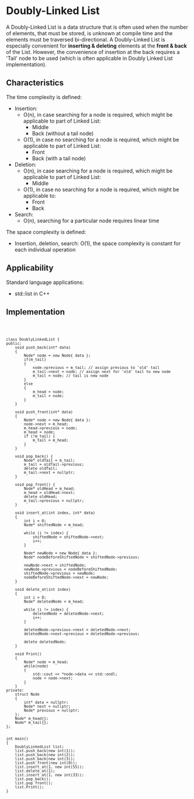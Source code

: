 # Doubly-Linked List

A Doubly-Linked List is a data structure that is often used when the number of elements, that must be stored, is unknown at compile time and the elements must be traversed bi-directional. A Doubly-Linked List is especially convenient for **inserting & deleting** elements at the **front & back** of the List. However, the convenience of insertion at the back requires a 'Tail' node to be used (which is often applicable in Doubly Linked List implementation).

## Characteristics

The time complexity is defined:
- Insertion:
    - O(n), in case searching for a node is required, which might be applicable to part of Linked List:
        - Middle 
        - Back (without a tail node)
    - O(1), in case no searching for a node is required, which might be applicable to part of Linked List:
        - Front 
        - Back (with a tail node)
- Deletion:
    - O(n), in case searching for a node is required, which might be applicable to part of Linked List:
        - Middle
    - O(1), in case no searching for a node is required, which might be applicable to:
        - Front
        - Back
- Search:
    - O(n), searching for a particular node requires linear time

The space complexity is defined:
- Insertion, deletion, search: O(1), the space complexity is constant for each individual operation

## Applicability

Standard language applications:
- std::list in C++

## Implementation

<code>

    class DoublyLinkedList {
    public:
        void push_back(int* data)
        {
            Node* node = new Node{ data };
            if(m_tail)
            {
                node->previous = m_tail; // assign previous to 'old' tail
                m_tail->next = node; // assign next for 'old' tail to new node
                m_tail = node; // tail is new node
            }
            else
            {
                m_head = node;
                m_tail = node;
            }
        }

        void push_front(int* data) 
        {
            Node* node = new Node{ data };
            node->next = m_head;
            m_head->previous = node;
            m_head = node;
            if (!m_tail) {
                m_tail = m_head;
            }
        }
        
        void pop_back() {
            Node* oldTail = m_tail;
            m_tail = oldTail->previous;
            delete oldTail;
            m_tail->next = nullptr;
        }

        void pop_front() {
            Node* oldHead = m_head;
            m_head = oldHead->next;
            delete oldHead;
            m_tail->previous = nullptr;
        }

        void insert_at(int index, int* data) 
        {
            int i = 0;
            Node* shiftedNode = m_head;
            
            while (i != index) { 
                shiftedNode = shiftedNode->next;
                i++;
            }

            Node* newNode = new Node{ data };
            Node* nodeBeforeShiftedNode = shiftedNode->previous;
            
            newNode->next = shiftedNode;
            newNode->previous = nodeBeforeShiftedNode;
            shiftedNode->previous = newNode;
            nodeBeforeShiftedNode->next = newNode;
        }

        void delete_at(int index) 
        {
            int i = 0;
            Node* deletedNode = m_head;

            while (i != index) {
                deletedNode = deletedNode->next;
                i++;
            }

            deletedNode->previous->next = deletedNode->next;
            deletedNode->next->previous = deletedNode->previous;

            delete deletedNode;
        }

        void Print()
        {
            Node* node = m_head;
            while(node)
            {
                std::cout << *node->data << std::endl;
                node = node->next;
            }
        }
    private:
        struct Node
        {
            int* data = nullptr;
            Node* next = nullptr;
            Node* previous = nullptr;
        };
        Node* m_head{};
        Node* m_tail{};
    };


    int main()
    {
        DoublyLinkedList list;
        list.push_back(new int(1));
        list.push_back(new int(2));
        list.push_back(new int(3));
        list.push_front(new int(0));
        list.insert_at(1, new int(55));
        list.delete_at(1);
        list.insert_at(1, new int(33));
        list.pop_back();
        list.pop_front();
        list.Print();
    }

</code>
